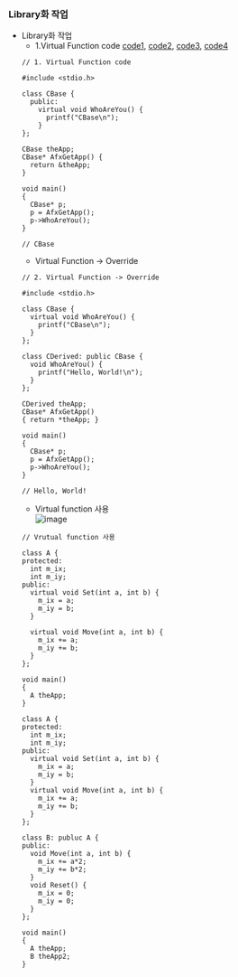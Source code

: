 ### Library화 작업
* Library화 작업
  * 1.Virtual Function code [code1](https://github.com/csbyun-data/CPP-Pro/blob/main/chap01/Library/CBase1.cpp), [code2](https://github.com/csbyun-data/CPP-Pro/blob/main/chap01/Library/CBase_Override1.cpp), [code3](https://github.com/csbyun-data/CPP-Pro/blob/main/chap01/Library/CBase2.cpp), [code4](https://github.com/csbyun-data/CPP-Pro/blob/main/chap01/Library/CBase3.cpp)  
  ```
  // 1. Virtual Function code

  #include <stdio.h>
  
  class CBase {
    public:
      virtual void WhoAreYou() {
        printf("CBase\n");
      }
  };
  
  CBase theApp;
  CBase* AfxGetApp() {
    return &theApp;
  }
  
  void main()
  {
    CBase* p;
    p = AfxGetApp();
    p->WhoAreYou();
  }
  
  // CBase
  ```
  * Virtual Function -> Override
  ```
  // 2. Virtual Function -> Override

  #include <stdio.h>
  
  class CBase {
    virtual void WhoAreYou() {
      printf("CBase\n");
    }
  };
  
  class CDerived: public CBase {
    void WhoAreYou() {
      printf("Hello, World!\n");
    }
  };
  
  CDerived theApp;
  CBase* AfxGetApp()
  { return *theApp; }
  
  void main()
  {
    CBase* p;
    p = AfxGetApp();
    p->WhoAreYou();
  }
  
  // Hello, World!
  ```
  * Virtual function 사용  
  ![image](https://github.com/user-attachments/assets/37c01e40-3873-428e-b958-4febb8c4947c)
  ```
  // Vrutual function 사용
  
  class A {
  protected:
    int m_ix;
    int m_iy;
  public:
    virtual void Set(int a, int b) {
      m_ix = a;
      m_iy = b;
    }

    virtual void Move(int a, int b) {
      m_ix += a;
      m_iy += b;
    }
  };
  
  void main()
  {
    A theApp;
  }
  ```
  ```
  class A {
  protected:
    int m_ix;
    int m_iy;
  public:
    virtual void Set(int a, int b) {
      m_ix = a;
      m_iy = b;
    }
    virtual void Move(int a, int b) {
      m_ix += a;
      m_iy += b;
    }
  };
  
  class B: publuc A {
  public:
    void Move(int a, int b) {
      m_ix += a*2;
      m_iy += b*2;
    }
    void Reset() {
      m_ix = 0;
      m_iy = 0;
    }
  };
  
  void main()
  {
    A theApp;
    B theApp2;
  }
  ```
  
